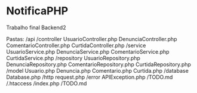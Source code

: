 # NotificaPHP
Trabalho final Backend2

Pastas:
/api
    /controller
        UsuarioController.php
        DenunciaController.php
        ComentarioController.php
        CurtidaController.php
    /service
        UsuarioService.php
        DenunciaService.php
        ComentarioService.php
        CurtidaService.php
    /repository
        UsuarioRepository.php
        DenunciaRepository.php
        ComentarioRepository.php
        CurtidaRepository.php
    /model
        Usuario.php
        Denuncia.php
        Comentario.php
        Curtida.php
    /database
        Database.php
    /http
        request.php
    /error
        APIException.php
    /TODO.md
    /.htaccess
/index.php
/TODO.md
